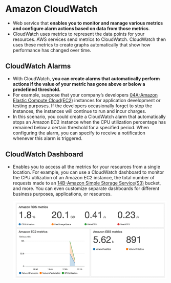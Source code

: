 # Amazon CloudWatch
- Web service that **enables you to monitor and manage various metrics and configure alarm actions based on data from those metrics**.
- CloudWatch uses metrics to represent the data points for your resources. AWS services send metrics to CloudWatch. CloudWatch then uses these metrics to create graphs automatically that show how performance has changed over time.

## CloudWatch Alarms
- With CloudWatch, **you can create alarms that automatically perform actions if the value of your metric has gone above or below a predefined threshold.**
- For example, suppose that your company’s developers [04A-Amazon Elastic Compute Cloud(EC2)](AWS/Cloud%20Practitioner%20(CLF-C02)/02-Compute%20in%20the%20Cloud/04A-Amazon%20Elastic%20Compute%20Cloud(EC2).md) instances for application development or testing purposes. If the developers occasionally forget to stop the instances, the instances will continue to run and incur charges. 
- In this scenario, you could create a CloudWatch alarm that automatically stops an Amazon EC2 instance when the CPU utilization percentage has remained below a certain threshold for a specified period. When configuring the alarm, you can specify to receive a notification whenever this alarm is triggered.

## CloudWatch Dashboard
- Enables you to access all the metrics for your resources from a single location. For example, you can use a CloudWatch dashboard to monitor the CPU utilization of an Amazon EC2 instance, the total number of requests made to an [14B-Amazon Simple Storage Service(S3)](AWS/Cloud%20Practitioner%20(CLF-C02)/05-Storage%20and%20Databases/14B-Amazon%20Simple%20Storage%20Service(S3).md) bucket, and more. You can even customize separate dashboards for different business purposes, applications, or resources.

	![cloudwatch_dashboard](../img/cloudwatch_dashboard.png)